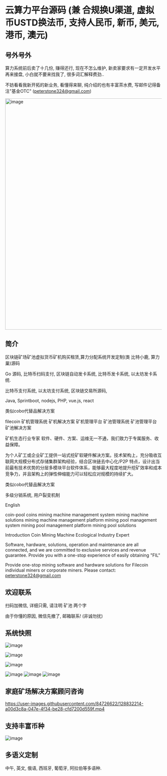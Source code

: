 # 云算力平台源码 (兼 合规换U渠道, 虚拟币USTD换法币, 支持人民币, 新币, 美元, 港币, 澳元)



## 号外号外

算力系统前后卖了十几份, 赚得还行, 现在不怎么维护, 新卖家要求有一定开发水平再来接盘, 小白就不要来找我了, 很多词汇解释费劲..

不妨看看我新开拓的新业务, 看懂得来聊, 纯介绍的也有丰富茶水费, 写邮件记得备注"基金OTC" (peterstone324@gmail.com)

<img width="742" alt="image" src="https://github.com/user-attachments/assets/66788a44-54ca-4924-bba3-2677659fc994" />


## 简介

区块链矿场矿池虚拟货币矿机购买租赁,算力分配系统开发定制(类 比特小鹿, 算力巢)源码

Go 源码, 比特币扫码支付, 区块链自动发卡系统, 比特币发卡系统, 以太坊发卡系统. 

比特币支付系统, 以太坊支付系统, 区块链交易所源码,

Java, Sprintboot, nodejs, PHP, vue.js, react

类似cobo代替品解决方案

filecoin 矿机管理系统 矿机解决方案 矿机管理平台 矿池管理系统 矿池管理平台 矿池解决方案


矿机生态行业专家
软件、硬件、方案、运维无一不通，我们致力于专属服务、收益保障。

为个人矿工或企业矿工提供一站式挖矿软硬件解决方案。技术架构上，充分吸收互联网大规模分布式存储集群架构经验，结合区块链去中心化/P2P 特点，设计出当前最有技术优势的分层多模块平台软件体系，能够最大程度地提升挖矿效率和成本竞争力，并且架构上的弹性伸缩能力可以轻松应对规模的持续扩大。

类似cobo代替品解决方案

多级分销系统, 用户裂变机制

English

coin-pool
coins mining machine management system mining machine solutions mining machine management platform mining pool management system mining pool management platform mining pool solutions

Introduction
Coin Mining Machine Ecological Industry Expert

Software, hardware, solutions, operation and maintenance are all connected, and we are committed to exclusive services and revenue guarantee. Provide you with a one-stop experience of easily obtaining "FIL"

Provide one-stop mining software and hardware solutions for Filecoin individual miners or corporate miners.
Please contact: peterstone324@gmail.com


## 欢迎联系

扫码加微信, 详细只需, 请注明 矿池 两个字

由于你懂的原因, 微信先撤了, 邮箱联系! (非诚勿扰)



## 系统快照

![image](https://user-images.githubusercontent.com/84726622/124718480-b8693f80-df38-11eb-8446-aa665445952f.png)

![image](https://user-images.githubusercontent.com/84726622/124718566-cdde6980-df38-11eb-87ea-4a8cc2439ec3.png)

![image](https://user-images.githubusercontent.com/84726622/124718607-d5057780-df38-11eb-9394-e8406faf12a3.png)

![image](https://user-images.githubusercontent.com/84726622/124718700-f2d2dc80-df38-11eb-8938-2fd034ce3d8a.png)
![image](https://user-images.githubusercontent.com/84726622/124718811-11d16e80-df39-11eb-8769-7cb1c0378c89.png)
![image](https://user-images.githubusercontent.com/84726622/124718831-172eb900-df39-11eb-9dd5-f113995c31a4.png)


## 家庭矿场解决方案顾问咨询

https://user-images.githubusercontent.com/84726622/128832214-a00d3c8a-047e-4f34-be28-cfd7200d559f.mp4



## 支持丰富币种

![image](https://user-images.githubusercontent.com/84726622/124719001-43e2d080-df39-11eb-8b04-803c139a544f.png)





## 多语义定制 
中午, 英文, 俄语, 西班牙, 葡萄牙, 阿拉伯等多语种.


